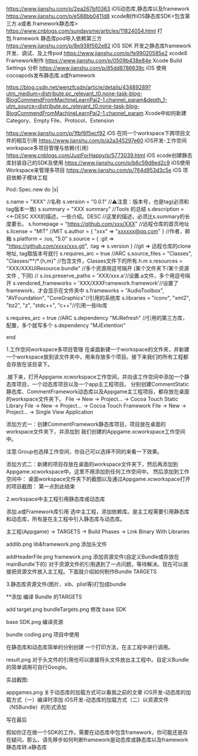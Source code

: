 
https://www.jianshu.com/p/2ea267bf0363 iOS动态库,静态库以及framework
https://www.jianshu.com/p/e588bb0411d8  xcode制作iOS静态库SDK<包含第三方.a或者.framework静态库>
https://www.cnblogs.com/sundaysme/articles/11824054.html 打包.framework 静态库pod导入依赖第三方
https://www.jianshu.com/p/8e938f562e82 iOS SDK 开发之静态库framework开发、调试、及上传pod
https://www.jianshu.com/p/fe99020585e2 xcode8 Framework制作
https://www.jianshu.com/p/0509b438e84e Xcode Build Settings 分析
https://www.jianshu.com/p/85dd8786639c iOS 使用cocoapods发布静态库.a或framework

https://blog.csdn.net/wenzfcsdn/article/details/43489289?utm_medium=distribute.pc_relevant_t0.none-task-blog-BlogCommendFromMachineLearnPai2-1.channel_param&depth_1-utm_source=distribute.pc_relevant_t0.none-task-blog-BlogCommendFromMachineLearnPai2-1.channel_param    Xcode中如何新建Category、Empty File、Protocol、Extension

https://www.jianshu.com/p/1fbf6f5ecf92 iOS 在同一个workspace下跨项目文件的相互引用
https://www.jianshu.com/p/a2a345297e60  iOS开发-工作空间workspace多项目管理与依赖(引用)
https://www.cnblogs.com/JustForHappy/p/5773039.html iOS xcode创建静态库封装自己的SDK及使用
https://www.jianshu.com/p/b6c59d8ed2c9 iOS使用Workspace来管理多项目
https://www.jianshu.com/p/764d953d3c5e iOS 项目依赖子模块工程



Pod::Spec.new do |s|

  s.name         = "XXX" //名称
  s.version      = "0.0.1"  //⚠️注意：版本号，也是tag(必须和tag版本一致)
  s.summary      = "XXX summary" //Tools 的总结
  s.description  = <<-DESC XXX的描述，一些介绍。DESC //这里的描述，必须比s.summary的长度要长。
  s.homepage     = "https://github.com/xxx/XXX" //远程仓库的首页地址
  s.license      = "MIT"  //MIT
  s.author       = { "xxx" => "xxxxxx@qq.com" } //作者，邮箱
  s.platform     = :ios, "5.0"
  s.source       = { :git => "https://github.com/xxxx/xxx.git", :tag => s.version } //git => 远程仓库的clone地址, tag取版本号就行
  s.requires_arc = true //ARC
  s.source_files  = "Classes", "Classes/**/*.{h,m}" //包含文件，Classes文件下的所有.h.m
  s.resources = "XXX/XXXUIResource.bundle" //多个资源用逗号隔开 (某个文件夹下/某个资源文件 , 下同)
  //
  s.ios.preserve_paths = 'XXX/xxx.a'//设置.a文件，多个用逗号隔开
  s.vendored_frameworks = 'XXX/XXXFramework.framework'//设置了framework，才会显示在文件夹中
  s.frameworks = "AudioToolbox", "AVFoundation", "CoreGraphics"//引用的系统库
  s.libraries = "iconv", "xml2", "bz2", "z", "stdc++", "c++"//引用一些lib库

  s.requires_arc = true //ARC
  s.dependency "MJRefresh" //引用的第三方库，配置，多个就写多个
  s.dependency "MJExtention"


end



1.工作空间workspace多项目管理
在桌面新建一个workspace的文件夹，并新建一个workspace放到该文件夹中，用来存放多个项目。接下来我们的所有工程都会存放在该目录下。

.接下来，打开Appgame.xcworkspace工作空间，并向该工作空间中添加一个静态库项目，一个动态库项目以及一个app主工程项目。
分别创建CommentStatic静态库、CommentFramework动态库以及Appgame主工程项目，都存放在桌面的workspace文件夹下。
File -> New -> Project... -> Cocoa Touch Static Library
File -> New -> Project... -> Cocoa Touch Framework
File -> New -> Project... -> Single View Application

添加方式一：创建CommentFramework静态库项目，项目放在桌面的workspace文件夹下，并添加到 我们创建的Appgame.xcworkspace工作空间中。

注意:Group也选择工作空间，你自己可以选择不同的来看一下效果。


添加方式二：新建的项目存放在桌面的workspace文件夹下，然后再添加到Appgame.xcworkspace中。这里不用添加到任何工作空间中。
然后添加到工作空间中：
桌面workspace文件夹下的截图以及通过Appgame.xcworkspace打开的项目截图：
第一点到此结束


2.workspace中主工程引用静态库或动态库

添加.a或Framework库引用
选中主工程，添加依赖库。是主工程需要引用静态库和动态库，所有是在主工程中引入静态库与动态库。

主工程(Appgame) -> TARGETS -> Build Phases -> Link Binary With Libraries

addlib.png
lib&framework.png
添加头文件

addHeaderFile.png
framework.png
添加资源文件(自定义Bundle或存放在mainBundle下的)
对于资源文件的引用遇到了一点问题，等待解决。现在可以直接把资源文件放入主工程。下面就介绍如何制作Bundle TARGETS

3.静态库资源文件(图片、xib、plist等)打包成bundle

**添加 编译 Bundle 的TARGETS

add target.png
bundleTargets.png
修改 base SDK

base SDK.png
编译资源

bundle coding.png
项目中使用

在静态库和动态库简单的分别创建 一个打印方法，在主工程中进行调用。

result.png
对于头文件的引用也可以直接将头文件放出主工程中。自定义Bundle的简单调用可自行Google。

实战截图:

appgames.png
关于动态库的加载方式可以看我之前的文章
iOS开发-动态库的加载方式（一）编译时添加
iOS开发-动态库的加载方式（二）以资源文件（NSBundle）的形式添加

写在最后

假如你正在做一个SDK的工作，需要在动态库中包含framework，你可能还是存在疑问。那么，请先移步如何判断framework是动态库或静态库以及framework静态库转.a静态库



